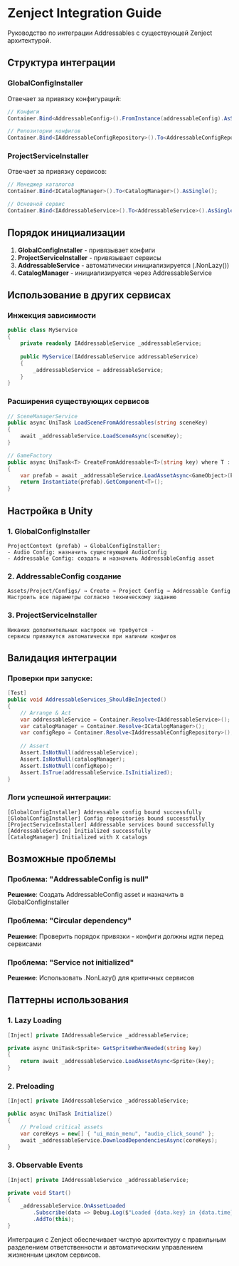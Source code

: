 # Zenject Integration Guide

Руководство по интеграции Addressables с существующей Zenject архитектурой.

## Структура интеграции

### GlobalConfigInstaller
Отвечает за привязку конфигураций:
```csharp
// Конфиги
Container.Bind<AddressableConfig>().FromInstance(addressableConfig).AsSingle();

// Репозитории конфигов  
Container.Bind<IAddressableConfigRepository>().To<AddressableConfigRepository>().AsSingle();
```

### ProjectServiceInstaller  
Отвечает за привязку сервисов:
```csharp
// Менеджер каталогов
Container.Bind<ICatalogManager>().To<CatalogManager>().AsSingle();

// Основной сервис
Container.Bind<IAddressableService>().To<AddressableService>().AsSingle().NonLazy();
```

## Порядок инициализации

1. **GlobalConfigInstaller** - привязывает конфиги
2. **ProjectServiceInstaller** - привязывает сервисы  
3. **AddressableService** - автоматически инициализируется (.NonLazy())
4. **CatalogManager** - инициализируется через AddressableService

## Использование в других сервисах

### Инжекция зависимости
```csharp
public class MyService
{
    private readonly IAddressableService _addressableService;
    
    public MyService(IAddressableService addressableService)
    {
        _addressableService = addressableService;
    }
}
```

### Расширения существующих сервисов
```csharp
// SceneManagerService
public async UniTask LoadSceneFromAddressables(string sceneKey)
{
    await _addressableService.LoadSceneAsync(sceneKey);
}

// GameFactory  
public async UniTask<T> CreateFromAddressable<T>(string key) where T : Component
{
    var prefab = await _addressableService.LoadAssetAsync<GameObject>(key);
    return Instantiate(prefab).GetComponent<T>();
}
```

## Настройка в Unity

### 1. GlobalConfigInstaller
```
ProjectContext (prefab) → GlobalConfigInstaller:
- Audio Config: назначить существующий AudioConfig
- Addressable Config: создать и назначить AddressableConfig asset
```

### 2. AddressableConfig создание
```
Assets/Project/Configs/ → Create → Project Config → Addressable Config
Настроить все параметры согласно техническому заданию
```

### 3. ProjectServiceInstaller
```
Никаких дополнительных настроек не требуется - 
сервисы привяжутся автоматически при наличии конфигов
```

## Валидация интеграции

### Проверки при запуске:
```csharp
[Test]
public void AddressableServices_ShouldBeInjected()
{
    // Arrange & Act
    var addressableService = Container.Resolve<IAddressableService>();
    var catalogManager = Container.Resolve<ICatalogManager>(); 
    var configRepo = Container.Resolve<IAddressableConfigRepository>();
    
    // Assert
    Assert.IsNotNull(addressableService);
    Assert.IsNotNull(catalogManager);
    Assert.IsNotNull(configRepo);
    Assert.IsTrue(addressableService.IsInitialized);
}
```

### Логи успешной интеграции:
```
[GlobalConfigInstaller] Addressable config bound successfully
[GlobalConfigInstaller] Config repositories bound successfully  
[ProjectServiceInstaller] Addressable services bound successfully
[AddressableService] Initialized successfully
[CatalogManager] Initialized with X catalogs
```

## Возможные проблемы

### Проблема: "AddressableConfig is null"
**Решение**: Создать AddressableConfig asset и назначить в GlobalConfigInstaller

### Проблема: "Circular dependency"  
**Решение**: Проверить порядок привязки - конфиги должны идти перед сервисами

### Проблема: "Service not initialized"
**Решение**: Использовать .NonLazy() для критичных сервисов

## Паттерны использования

### 1. Lazy Loading
```csharp
[Inject] private IAddressableService _addressableService;

private async UniTask<Sprite> GetSpriteWhenNeeded(string key)
{
    return await _addressableService.LoadAssetAsync<Sprite>(key);
}
```

### 2. Preloading
```csharp
[Inject] private IAddressableService _addressableService;

public async UniTask Initialize()
{
    // Preload critical assets
    var coreKeys = new[] { "ui_main_menu", "audio_click_sound" };
    await _addressableService.DownloadDependenciesAsync(coreKeys);
}
```

### 3. Observable Events
```csharp
[Inject] private IAddressableService _addressableService;

private void Start()
{
    _addressableService.OnAssetLoaded
        .Subscribe(data => Debug.Log($"Loaded {data.key} in {data.time}s"))
        .AddTo(this);
}
```

Интеграция с Zenject обеспечивает чистую архитектуру с правильным разделением ответственности и автоматическим управлением жизненным циклом сервисов.
